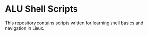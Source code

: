 # ALU Shell Scripts
This repository contains scripts written for learning shell basics and navigation in Linux.

